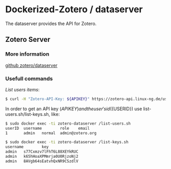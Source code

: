 # Dockerized-Zotero / dataserver

The dataserver provides the API for Zotero.

## Zotero Server 

### More information

[github zotero/dataserver](https://github.com/zotero/dataserver)

### Usefull commands

*List users items*:
```bash
$ curl -H "Zotero-API-Key: ${APIKEY}" https://zotero-api.linux-ng.de/users/${USERID}/items
```

In order to get an API key (${APIKEY}) and the user's id (${USERID}) use list-users.sh/list-keys.sh, like:

```bash
$ sudo docker exec -ti zotero-dataserver /list-users.sh
userID  username        role    email
1       admin   normal  admin@zotero.org
```

```bash
$ sudo docker exec -ti zotero-dataserver /list-keys.sh
username        key
admin   s77Cxmzv7lFhT6L88XEYkRUC
admin   k65hHoaXPMmrja0U0RjzoNj2
admin   8AVgb64sEatvhQxNR9CSzdlV
```
